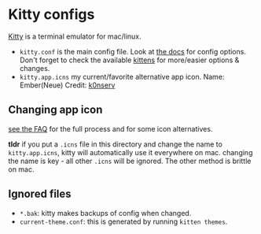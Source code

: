 # Kitty configs
[Kitty](https://sw.kovidgoyal.net/kitty/) is a terminal emulator for mac/linux.
- `kitty.conf` is the main config file. Look at [the docs](https://sw.kovidgoyal.net/kitty/conf/)
for config options. Don't forget to check the available
[kittens](https://sw.kovidgoyal.net/kitty/kittens_intro/) for more/easier options & changes.
- `kitty.app.icns` my current/favorite alternative app icon. Name: Ember(Neue) Credit: [k0nserv](https://github.com/k0nserv/kitty-icon)

## Changing app icon
[see the FAQ](https://sw.kovidgoyal.net/kitty/faq/#i-do-not-like-the-kitty-icon) for
the full process and for some icon alternatives.

**tldr** if you put a `.icns` file in this directory and change the name
to `kitty.app.icns`, kitty will automatically use it everywhere on mac.
changing the name is key - all other `.icns` will be ignored. The other method
is brittle on mac.


## Ignored files
- `*.bak`: kitty makes backups of config when changed.
- `current-theme.conf`: this is generated by running `kitten themes`.
